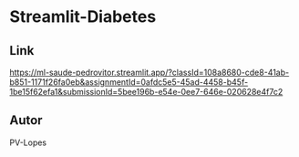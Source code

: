 # Streamlit-Diabetes

## Link
https://ml-saude-pedrovitor.streamlit.app/?classId=108a8680-cde8-41ab-b851-1171f26fa0eb&assignmentId=0afdc5e5-45ad-4458-b45f-1be15f62efa1&submissionId=5bee196b-e54e-0ee7-646e-020628e4f7c2

## Autor
PV-Lopes
